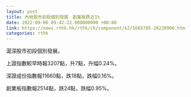 ```yaml
---
layout: post
title: 內地股市初段個別發展　創業板跌近1%　
date: 2022-09-06 09:42:22.000000000 +08:00
link: https://news.rthk.hk/rthk/ch/component/k2/1665705-20220906.htm
categories: rthk
---
```


滬深股市初段個別發展。

上證指數較早時報3207點，升7點，升幅0.24%。

深證成份指數報11660點，跌18點，跌幅0.16%。

創業板指數報2514點，跌24點，跌幅0.95%。
